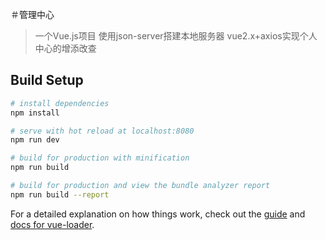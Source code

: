 ＃管理中心

>一个Vue.js项目
使用json-server搭建本地服务器
vue2.x+axios实现个人中心的增添改查
## Build Setup

``` bash
# install dependencies
npm install

# serve with hot reload at localhost:8080
npm run dev

# build for production with minification
npm run build

# build for production and view the bundle analyzer report
npm run build --report
```

For a detailed explanation on how things work, check out the [guide](http://vuejs-templates.github.io/webpack/) and [docs for vue-loader](http://vuejs.github.io/vue-loader).
